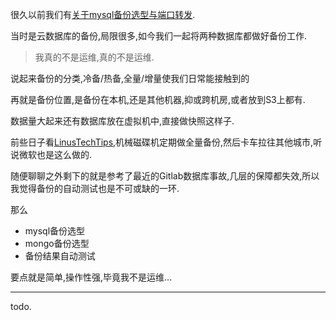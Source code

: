很久以前我们有[关于mysql备份选型与端口转发](https://www.slahser.com/2016/05/03/关于mysql备份选型与端口转发/). 

当时是云数据库的备份,局限很多,如今我们一起将两种数据库都做好备份工作. 

> 我真的不是运维,真的不是运维. 

说起来备份的分类,冷备/热备,全量/增量使我们日常能接触到的 

再就是备份位置,是备份在本机,还是其他机器,抑或跨机房,或者放到S3上都有. 

数据量大起来还有数据库放在虚拟机中,直接做快照这样子. 

前些日子看[LinusTechTips](https://www.bilibili.com/video/av8265210/),机械磁碟机定期做全量备份,然后卡车拉往其他城市,听说微软也是这么做的. 

随便聊聊之外剩下的就是参考了最近的Gitlab数据库事故,几层的保障都失效,所以我觉得备份的自动测试也是不可或缺的一环. 

那么 

- mysql备份选型
- mongo备份选型
- 备份结果自动测试

要点就是简单,操作性强,毕竟我不是运维... 

- - - - --- 

todo. 